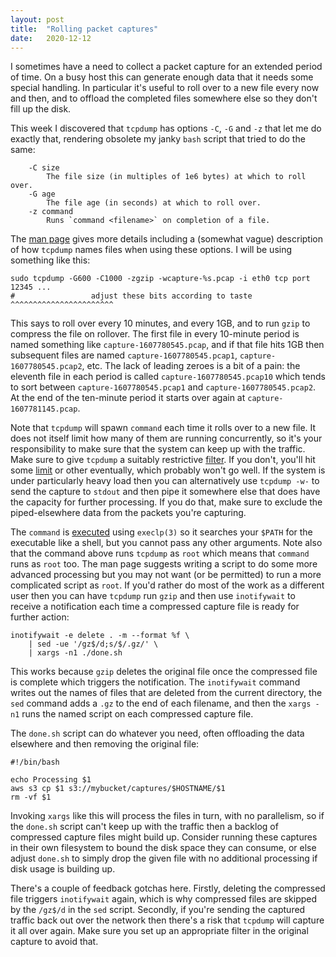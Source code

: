 ```yaml
---
layout: post
title:  "Rolling packet captures"
date:   2020-12-12
---
```


I sometimes have a need to collect a packet capture for an extended period of
time. On a busy host this can generate enough data that it needs some special
handling. In particular it's useful to roll over to a new file every now and
then, and to offload the completed files somewhere else so they don't fill up
the disk.

This week I discovered that `tcpdump` has options `-C`, `-G` and `-z` that let
me do exactly that, rendering obsolete my janky `bash` script that tried to do
the same:

```
    -C size
        The file size (in multiples of 1e6 bytes) at which to roll over.
    -G age
        The file age (in seconds) at which to roll over.
    -z command
        Runs `command <filename>` on completion of a file.
```

The [man page](https://www.tcpdump.org/manpages/tcpdump.1.html) gives more
details including a (somewhat vague) description of how `tcpdump` names files
when using these options. I will be using something like this:

```
sudo tcpdump -G600 -C1000 -zgzip -wcapture-%s.pcap -i eth0 tcp port 12345 ...
#                 adjust these bits according to taste ^^^^^^^^^^^^^^^^^^^^^^^
```

This says to roll over every 10 minutes, and every 1GB, and to run `gzip` to
compress the file on rollover. The first file in every 10-minute period is
named something like `capture-1607780545.pcap`, and if that file hits 1GB then
subsequent files are named `capture-1607780545.pcap1`,
`capture-1607780545.pcap2`, etc. The lack of leading zeroes is a bit of a pain:
the eleventh file in each period is called `capture-1607780545.pcap10` which
tends to sort between `capture-1607780545.pcap1` and
`capture-1607780545.pcap2`. At the end of the ten-minute period it starts over
again at `capture-1607781145.pcap`.

Note that `tcpdump` will spawn `command` each time it rolls over to a new file.
It does not itself limit how many of them are running concurrently, so it's
your responsibility to make sure that the system can keep up with the traffic.
Make sure to give `tcpdump` a suitably restrictive
[filter](https://www.tcpdump.org/manpages/pcap-filter.7.html). If you don't,
you'll hit some [limit](https://github.com/lorin/awesome-limits) or other
eventually, which probably won't go well. If the system is under particularly
heavy load then you can alternatively use `tcpdump -w-` to send the capture to
`stdout` and then pipe it somewhere else that does have the capacity for
further processing. If you do that, make sure to exclude the piped-elsewhere
data from the packets you're capturing.

The `command` is
[executed](https://github.com/the-tcpdump-group/tcpdump/blob/a0e19c0caef95fdcbace674de91e7c181d3bc866/tcpdump.c#L2806)
using `execlp(3)` so it searches your `$PATH` for the executable like a shell,
but you cannot pass any other arguments. Note also that the command above runs
`tcpdump` as `root` which means that `command` runs as `root` too.  The man
page suggests writing a script to do some more advanced processing but you may
not want (or be permitted) to run a more complicated script as `root`. If you'd
rather do most of the work as a different user then you can have `tcpdump` run
`gzip` and then use `inotifywait` to receive a notification each time a
compressed capture file is ready for further action:

```
inotifywait -e delete . -m --format %f \
    | sed -ue '/gz$/d;s/$/.gz/' \
    | xargs -n1 ./done.sh
```

This works because `gzip` deletes the original file once the compressed file is
complete which triggers the notification. The `inotifywait` command writes out
the names of files that are deleted from the current directory, the `sed`
command adds a `.gz` to the end of each filename, and then the `xargs -n1` runs
the named script on each compressed capture file.

The `done.sh` script can do whatever you need, often offloading the data
elsewhere and then removing the original file:

```
#!/bin/bash

echo Processing $1
aws s3 cp $1 s3://mybucket/captures/$HOSTNAME/$1
rm -vf $1
```

Invoking `xargs` like this will process the files in turn, with no parallelism,
so if the `done.sh` script can't keep up with the traffic then a backlog of
compressed capture files might build up. Consider running these captures in
their own filesystem to bound the disk space they can consume, or else adjust
`done.sh` to simply drop the given file with no additional processing if disk
usage is building up.

There's a couple of feedback gotchas here. Firstly, deleting the compressed
file triggers `inotifywait` again, which is why compressed files are skipped by
the `/gz$/d` in the `sed` script. Secondly, if you're sending the captured
traffic back out over the network then there's a risk that `tcpdump` will
capture it all over again. Make sure you set up an appropriate filter in the
original capture to avoid that.

